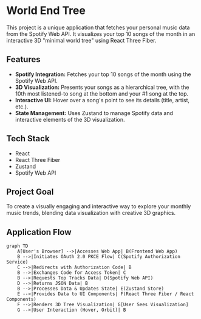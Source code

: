 # World End Tree

This project is a unique application that fetches your personal music data from the Spotify Web API. It visualizes your top 10 songs of the month in an interactive 3D "minimal world tree" using React Three Fiber.

## Features
- **Spotify Integration:** Fetches your top 10 songs of the month using the Spotify Web API.
- **3D Visualization:** Presents your songs as a hierarchical tree, with the 10th most listened-to song at the bottom and your #1 song at the top.
- **Interactive UI:** Hover over a song's point to see its details (title, artist, etc.).
- **State Management:** Uses Zustand to manage Spotify data and interactive elements of the 3D visualization.

## Tech Stack
- React
- React Three Fiber
- Zustand
- Spotify Web API

## Project Goal
To create a visually engaging and interactive way to explore your monthly music trends, blending data visualization with creative 3D graphics. 

## Application Flow

```mermaid
graph TD
    A[User's Browser] -->|Accesses Web App| B(Frontend Web App)
    B -->|Initiates OAuth 2.0 PKCE Flow| C(Spotify Authorization Service)
    C -->|Redirects with Authorization Code| B
    B -->|Exchanges Code for Access Token| C
    B -->|Requests Top Tracks Data| D(Spotify Web API)
    D -->|Returns JSON Data| B
    B -->|Processes Data & Updates State| E(Zustand Store)
    E -->|Provides Data to UI Components| F(React Three Fiber / React Components)
    F -->|Renders 3D Tree Visualization| G[User Sees Visualization]
    G -->|User Interaction (Hover, Orbit)| B
``` 

